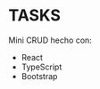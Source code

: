 # TASKS

Mini CRUD hecho con:
<ul>
    <li>React</li>
    <li>TypeScript</li>
    <li>Bootstrap</li>
</ul>